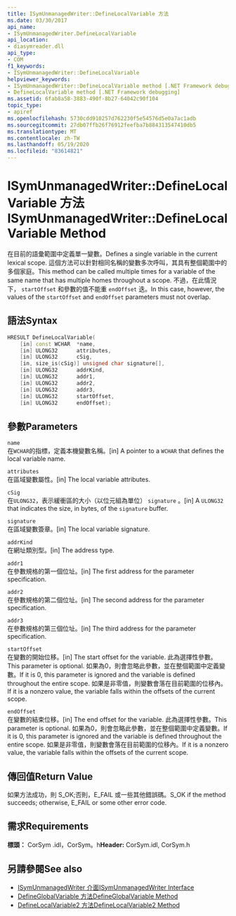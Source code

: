 ```yaml
---
title: ISymUnmanagedWriter::DefineLocalVariable 方法
ms.date: 03/30/2017
api_name:
- ISymUnmanagedWriter.DefineLocalVariable
api_location:
- diasymreader.dll
api_type:
- COM
f1_keywords:
- ISymUnmanagedWriter::DefineLocalVariable
helpviewer_keywords:
- ISymUnmanagedWriter::DefineLocalVariable method [.NET Framework debugging]
- DefineLocalVariable method [.NET Framework debugging]
ms.assetid: 6fab8a58-3883-490f-8b27-64042c90f104
topic_type:
- apiref
ms.openlocfilehash: 5730cdd910257d762230f5e54576d5e0a7ac1adb
ms.sourcegitcommit: 27db07ffb26f76912feefba7b884313547410db5
ms.translationtype: MT
ms.contentlocale: zh-TW
ms.lasthandoff: 05/19/2020
ms.locfileid: "83614821"
---
```

# <a name="isymunmanagedwriterdefinelocalvariable-method"></a><span data-ttu-id="549a3-102">ISymUnmanagedWriter::DefineLocalVariable 方法</span><span class="sxs-lookup"><span data-stu-id="549a3-102">ISymUnmanagedWriter::DefineLocalVariable Method</span></span>
<span data-ttu-id="549a3-103">在目前的語彙範圍中定義單一變數。</span><span class="sxs-lookup"><span data-stu-id="549a3-103">Defines a single variable in the current lexical scope.</span></span> <span data-ttu-id="549a3-104">這個方法可以針對相同名稱的變數多次呼叫，其具有整個範圍中的多個家庭。</span><span class="sxs-lookup"><span data-stu-id="549a3-104">This method can be called multiple times for a variable of the same name that has multiple homes throughout a scope.</span></span> <span data-ttu-id="549a3-105">不過，在此情況下， `startOffset` 和參數的值不能重 `endOffset` 迭。</span><span class="sxs-lookup"><span data-stu-id="549a3-105">In this case, however, the values of the `startOffset` and `endOffset` parameters must not overlap.</span></span>  
  
## <a name="syntax"></a><span data-ttu-id="549a3-106">語法</span><span class="sxs-lookup"><span data-stu-id="549a3-106">Syntax</span></span>  
  
```cpp  
HRESULT DefineLocalVariable(  
    [in] const WCHAR  *name,  
    [in] ULONG32      attributes,  
    [in] ULONG32      cSig,  
    [in, size_is(cSig)] unsigned char signature[],  
    [in] ULONG32      addrKind,  
    [in] ULONG32      addr1,  
    [in] ULONG32      addr2,  
    [in] ULONG32      addr3,  
    [in] ULONG32      startOffset,  
    [in] ULONG32      endOffset);  
```  
  
## <a name="parameters"></a><span data-ttu-id="549a3-107">參數</span><span class="sxs-lookup"><span data-stu-id="549a3-107">Parameters</span></span>  
 `name`  
 <span data-ttu-id="549a3-108">在`WCHAR`的指標，定義本機變數名稱。</span><span class="sxs-lookup"><span data-stu-id="549a3-108">[in] A pointer to a `WCHAR` that defines the local variable name.</span></span>  
  
 `attributes`  
 <span data-ttu-id="549a3-109">在區域變數屬性。</span><span class="sxs-lookup"><span data-stu-id="549a3-109">[in] The local variable attributes.</span></span>  
  
 `cSig`  
 <span data-ttu-id="549a3-110">在`ULONG32`，表示緩衝區的大小（以位元組為單位） `signature` 。</span><span class="sxs-lookup"><span data-stu-id="549a3-110">[in] A `ULONG32` that indicates the size, in bytes, of the `signature` buffer.</span></span>  
  
 `signature`  
 <span data-ttu-id="549a3-111">在區域變數簽章。</span><span class="sxs-lookup"><span data-stu-id="549a3-111">[in] The local variable signature.</span></span>  
  
 `addrKind`  
 <span data-ttu-id="549a3-112">在網址類別型。</span><span class="sxs-lookup"><span data-stu-id="549a3-112">[in] The address type.</span></span>  
  
 `addr1`  
 <span data-ttu-id="549a3-113">在參數規格的第一個位址。</span><span class="sxs-lookup"><span data-stu-id="549a3-113">[in] The first address for the parameter specification.</span></span>  
  
 `addr2`  
 <span data-ttu-id="549a3-114">在參數規格的第二個位址。</span><span class="sxs-lookup"><span data-stu-id="549a3-114">[in] The second address for the parameter specification.</span></span>  
  
 `addr3`  
 <span data-ttu-id="549a3-115">在參數規格的第三個位址。</span><span class="sxs-lookup"><span data-stu-id="549a3-115">[in] The third address for the parameter specification.</span></span>  
  
 `startOffset`  
 <span data-ttu-id="549a3-116">在變數的開始位移。</span><span class="sxs-lookup"><span data-stu-id="549a3-116">[in] The start offset for the variable.</span></span> <span data-ttu-id="549a3-117">此為選擇性參數。</span><span class="sxs-lookup"><span data-stu-id="549a3-117">This parameter is optional.</span></span> <span data-ttu-id="549a3-118">如果為0，則會忽略此參數，並在整個範圍中定義變數。</span><span class="sxs-lookup"><span data-stu-id="549a3-118">If it is 0, this parameter is ignored and the variable is defined throughout the entire scope.</span></span> <span data-ttu-id="549a3-119">如果是非零值，則變數會落在目前範圍的位移內。</span><span class="sxs-lookup"><span data-stu-id="549a3-119">If it is a nonzero value, the variable falls within the offsets of the current scope.</span></span>  
  
 `endOffset`  
 <span data-ttu-id="549a3-120">在變數的結束位移。</span><span class="sxs-lookup"><span data-stu-id="549a3-120">[in] The end offset for the variable.</span></span> <span data-ttu-id="549a3-121">此為選擇性參數。</span><span class="sxs-lookup"><span data-stu-id="549a3-121">This parameter is optional.</span></span> <span data-ttu-id="549a3-122">如果為0，則會忽略此參數，並在整個範圍中定義變數。</span><span class="sxs-lookup"><span data-stu-id="549a3-122">If it is 0, this parameter is ignored and the variable is defined throughout the entire scope.</span></span> <span data-ttu-id="549a3-123">如果是非零值，則變數會落在目前範圍的位移內。</span><span class="sxs-lookup"><span data-stu-id="549a3-123">If it is a nonzero value, the variable falls within the offsets of the current scope.</span></span>  
  
## <a name="return-value"></a><span data-ttu-id="549a3-124">傳回值</span><span class="sxs-lookup"><span data-stu-id="549a3-124">Return Value</span></span>  
 <span data-ttu-id="549a3-125">如果方法成功，則 S_OK;否則，E_FAIL 或一些其他錯誤碼。</span><span class="sxs-lookup"><span data-stu-id="549a3-125">S_OK if the method succeeds; otherwise, E_FAIL or some other error code.</span></span>  
  
## <a name="requirements"></a><span data-ttu-id="549a3-126">需求</span><span class="sxs-lookup"><span data-stu-id="549a3-126">Requirements</span></span>  
 <span data-ttu-id="549a3-127">**標頭：** CorSym .idl，CorSym。h</span><span class="sxs-lookup"><span data-stu-id="549a3-127">**Header:** CorSym.idl, CorSym.h</span></span>  
  
## <a name="see-also"></a><span data-ttu-id="549a3-128">另請參閱</span><span class="sxs-lookup"><span data-stu-id="549a3-128">See also</span></span>

- [<span data-ttu-id="549a3-129">ISymUnmanagedWriter 介面</span><span class="sxs-lookup"><span data-stu-id="549a3-129">ISymUnmanagedWriter Interface</span></span>](isymunmanagedwriter-interface.md)
- [<span data-ttu-id="549a3-130">DefineGlobalVariable 方法</span><span class="sxs-lookup"><span data-stu-id="549a3-130">DefineGlobalVariable Method</span></span>](isymunmanagedwriter-defineglobalvariable-method.md)
- [<span data-ttu-id="549a3-131">DefineLocalVariable2 方法</span><span class="sxs-lookup"><span data-stu-id="549a3-131">DefineLocalVariable2 Method</span></span>](isymunmanagedwriter2-definelocalvariable2-method.md)

